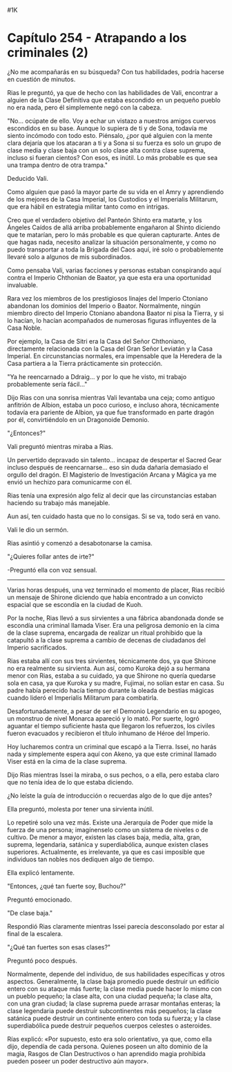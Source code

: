 
#1K 

# Capítulo 254 - Atrapando a los criminales (2)


¿No me acompañarás en su búsqueda? Con tus habilidades, podría hacerse en cuestión de minutos.

Rias le preguntó, ya que de hecho con las habilidades de Vali, encontrar a alguien de la Clase Definitiva que estaba escondido en un pequeño pueblo no era nada, pero él simplemente negó con la cabeza.

"No... ocúpate de ello. Voy a echar un vistazo a nuestros amigos cuervos escondidos en su base. Aunque lo supiera de ti y de Sona, todavía me siento incómodo con todo esto. Piénsalo, ¿por qué alguien con la mente clara dejaría que los atacaran a ti y a Sona si su fuerza es solo un grupo de clase media y clase baja con un solo clase alta contra clase suprema, incluso si fueran cientos? Con esos, es inútil. Lo más probable es que sea una trampa dentro de otra trampa."

Deducido Vali.

Como alguien que pasó la mayor parte de su vida en el Amry y aprendiendo de los mejores de la Casa Imperial, los Custodios y el Imperialis Militarum, que era hábil en estrategia militar tanto como en intrigas.

Creo que el verdadero objetivo del Panteón Shinto era matarte, y los Ángeles Caídos de allá arriba probablemente engañaron al Shinto diciendo que te matarían, pero lo más probable es que quieran capturarte. Antes de que hagas nada, necesito analizar la situación personalmente, y como no puedo transportar a toda la Brigada del Caos aquí, iré solo o probablemente llevaré solo a algunos de mis subordinados.

Como pensaba Vali, varias facciones y personas estaban conspirando aquí contra el Imperio Chthonian de Baator, ya que esta era una oportunidad invaluable.

Rara vez los miembros de los prestigiosos linajes del Imperio Ctoniano abandonan los dominios del Imperio o Baator. Normalmente, ningún miembro directo del Imperio Ctoniano abandona Baator ni pisa la Tierra, y si lo hacían, lo hacían acompañados de numerosas figuras influyentes de la Casa Noble.

Por ejemplo, la Casa de Sitri era la Casa del Señor Chthoniano, directamente relacionada con la Casa del Gran Señor Leviatán y la Casa Imperial. En circunstancias normales, era impensable que la Heredera de la Casa partiera a la Tierra prácticamente sin protección.

"Ya he reencarnado a Ddraig... y por lo que he visto, mi trabajo probablemente sería fácil..."

Dijo Rias con una sonrisa mientras Vali levantaba una ceja; como antiguo anfitrión de Albion, estaba un poco curioso, e incluso ahora, técnicamente todavía era pariente de Albion, ya que fue transformado en parte dragón por él, convirtiéndolo en un Dragonoide Demonio.

"¿Entonces?"

Vali preguntó mientras miraba a Rias.

Un pervertido depravado sin talento... incapaz de despertar el Sacred Gear incluso después de reencarnarse... eso sin duda dañaría demasiado el orgullo del dragón. El Magisterio de Investigación Arcana y Mágica ya me envió un hechizo para comunicarme con él.

Rias tenía una expresión algo feliz al decir que las circunstancias estaban haciendo su trabajo más manejable.

Aun así, ten cuidado hasta que no lo consigas. Si se va, todo será en vano.

Vali le dio un sermón.

Rias asintió y comenzó a desabotonarse la camisa.

"¿Quieres follar antes de irte?"

-Preguntó ella con voz sensual.

***

Varias horas después, una vez terminado el momento de placer, Rias recibió un mensaje de Shirone diciendo que había encontrado a un convicto espacial que se escondía en la ciudad de Kuoh.

Por la noche, Rias llevó a sus sirvientes a una fábrica abandonada donde se escondía una criminal llamada Viser. Era una peligrosa demonio en la cima de la clase suprema, encargada de realizar un ritual prohibido que la catapultó a la clase suprema a cambio de decenas de ciudadanos del Imperio sacrificados.

Rias estaba allí con sus tres sirvientes, técnicamente dos, ya que Shirone no era realmente su sirvienta. Aun así, como Kuroka dejó a su hermana menor con Rias, estaba a su cuidado, ya que Shirone no quería quedarse sola en casa, ya que Kuroka y su madre, Fujimai, no solían estar en casa. Su padre había perecido hacía tiempo durante la oleada de bestias mágicas cuando lideró el Imperialis Militarum para combatirla.

Desafortunadamente, a pesar de ser el Demonio Legendario en su apogeo, un monstruo de nivel Monarca apareció y lo mató. Por suerte, logró aguantar el tiempo suficiente hasta que llegaron los refuerzos, los civiles fueron evacuados y recibieron el título inhumano de Héroe del Imperio.

Hoy lucharemos contra un criminal que escapó a la Tierra. Issei, no harás nada y simplemente espera aquí con Akeno, ya que este criminal llamado Viser está en la cima de la clase suprema.

Dijo Rias mientras Issei la miraba, o sus pechos, o a ella, pero estaba claro que no tenía idea de lo que estaba diciendo.

¿No leíste la guía de introducción o recuerdas algo de lo que dije antes?

Ella preguntó, molesta por tener una sirvienta inútil.

Lo repetiré solo una vez más. Existe una Jerarquía de Poder que mide la fuerza de una persona; imagínenselo como un sistema de niveles o de cultivo. De menor a mayor, existen las clases baja, media, alta, gran, suprema, legendaria, satánica y superdiabólica, aunque existen clases superiores. Actualmente, es irrelevante, ya que es casi imposible que individuos tan nobles nos dediquen algo de tiempo.

Ella explicó lentamente.

"Entonces, ¿qué tan fuerte soy, Buchou?"

Preguntó emocionado.

"De clase baja."

Respondió Rias claramente mientras Issei parecía desconsolado por estar al final de la escalera.

"¿Qué tan fuertes son esas clases?"

Preguntó poco después.

Normalmente, depende del individuo, de sus habilidades específicas y otros aspectos. Generalmente, la clase baja promedio puede destruir un edificio entero con su ataque más fuerte; la clase media puede hacer lo mismo con un pueblo pequeño; la clase alta, con una ciudad pequeña; la clase alta, con una gran ciudad; la clase suprema puede arrasar montañas enteras; la clase legendaria puede destruir subcontinentes más pequeños; la clase satánica puede destruir un continente entero con toda su fuerza; y la clase superdiabólica puede destruir pequeños cuerpos celestes o asteroides.

Rías explicó: «Por supuesto, esto era solo orientativo, ya que, como ella dijo, dependía de cada persona. Quienes poseen un alto dominio de la magia, Rasgos de Clan Destructivos o han aprendido magia prohibida pueden poseer un poder destructivo aún mayor».